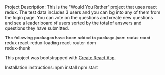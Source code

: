 Project Description: This is the "Would You Rather" project that uses react redux. The test data includes 3 users and you can log into any of them from the login page. You can vote on the questions and create new questions and see a leader board of users sorted by the total of answers and questions they have submitted.

The following packages have been added to package.json:
redux
react-redux
react-redux-loading
react-router-dom   
redux-thunk

This project was bootstrapped with [Create React App](https://github.com/facebook/create-react-app).

Installation instructions:
npm install
npm start